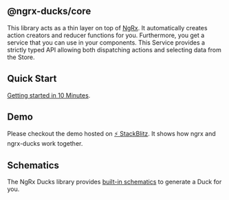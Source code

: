 ## @ngrx-ducks/core

This library acts as a thin layer on top of [NgRx](https://ngrx.io).
It automatically creates action creators and reducer functions for you.
Furthermore, you get a service that you can use in your components.
This Service provides a strictly typed API allowing both dispatching actions and
selecting data from the Store.

## Quick Start

[Getting started in 10 Minutes](https://co-it.gitbook.io/ngrx-ducks/ngrx-ducks-core/guides/quick-start).

## Demo

Please checkout the demo hosted on <a href="https://stackblitz.com/edit/ngrx-ducks-12?embed=1&file=src/app/counter/store/counter/counter.facade.ts" target="_blank">⚡️ StackBlitz</a>.
It shows how ngrx and ngrx-ducks work together.

## Schematics

The NgRx Ducks library provides [built-in schematics][1] to generate a Duck for you.

[1]: https://github.com/co-IT/ngrx-ducks/blob/master/packages/ducks-schematics
